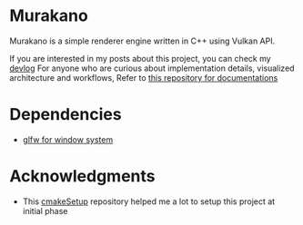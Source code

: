 # Murakano

Murakano is a simple renderer engine written in C++ using Vulkan API.

If you are interested in my posts about this project, you can check my [devlog](https://github.com/codernineteen/project-2024/tree/main/project-2024/renderer-dev/devlog)
For anyone who are curious about implementation details, visualized architecture and workflows, Refer to [this repository for documentations](https://github.com/codernineteen/project-2024/tree/main/project-2024/renderer-dev/implementation)

# Dependencies

- [glfw for window system](https://github.com/glfw/glfw/tree/3.3-stable)

# Acknowledgments

- This [cmakeSetup](https://github.com/meemknight/cmakeSetup) repository helped me a lot to setup this project at initial phase